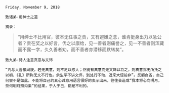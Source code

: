 `Friday, November 9, 2018 `

`致诸弟·用绅士之道`

`摘录：`
      
> “用绅士不比用官，彼本无任事之责，又有避嫌之念，谁肯挺身出力以急公者？贵在奖之以好言，优之以廪给，见一善者则痛誉之，见一不善者则浑藏而不露一字，久久善者劝，而不善者亦潜移而默转矣”。


`致九弟·待人注意真意与文饰`

   `“凡与人晋接周旋，若无真意，则不足以感人；然徒有真意而无文饰以将之，则真意亦无所托之以初，《礼》所称无文不行也。余生平不讲文饰，到处行不动，近来大悟前非”。反躬自省，自己何尝不是如此。不能将自己的真心诚意用语言很好的表示出来，往往会造成“我本将心向明月，奈何明月照沟渠”的结果，于人于己，都是不利的。`
